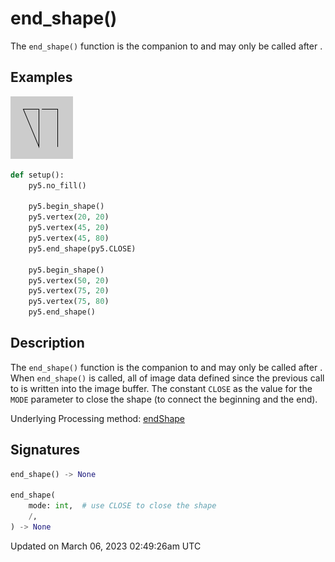 # end_shape()

The `end_shape()` function is the companion to [](sketch_begin_shape) and may only be called after [](sketch_begin_shape).

## Examples

<div class="example-table">

<div class="example-row"><div class="example-cell-image">

![example picture for end_shape()](/images/reference/Sketch_end_shape_0.png)

</div><div class="example-cell-code">

```python
def setup():
    py5.no_fill()
    
    py5.begin_shape()
    py5.vertex(20, 20)
    py5.vertex(45, 20)
    py5.vertex(45, 80)
    py5.end_shape(py5.CLOSE)
    
    py5.begin_shape()
    py5.vertex(50, 20)
    py5.vertex(75, 20)
    py5.vertex(75, 80)
    py5.end_shape()
```

</div></div>

</div>

## Description

The `end_shape()` function is the companion to [](sketch_begin_shape) and may only be called after [](sketch_begin_shape). When `end_shape()` is called, all of image data defined since the previous call to [](sketch_begin_shape) is written into the image buffer. The constant `CLOSE` as the value for the `MODE` parameter to close the shape (to connect the beginning and the end).

Underlying Processing method: [endShape](https://processing.org/reference/endShape_.html)

## Signatures

```python
end_shape() -> None

end_shape(
    mode: int,  # use CLOSE to close the shape
    /,
) -> None
```

Updated on March 06, 2023 02:49:26am UTC
